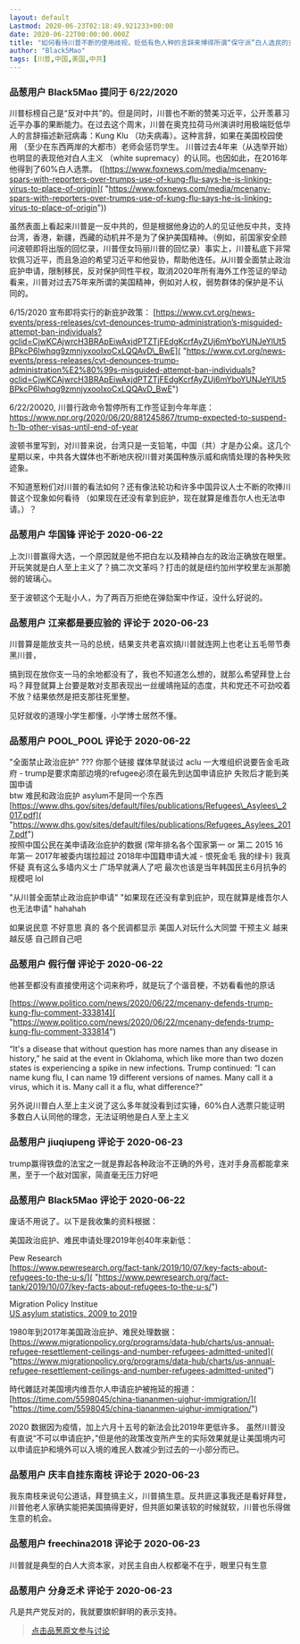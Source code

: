 ```yaml
---
layout: default
Lastmod: 2020-06-23T02:18:49.921233+00:00
date: 2020-06-22T00:00:00.000Z
title: "如何看待川普不断的使用歧视，贬低有色人种的言辞来博得所谓“保守派”白人选民的支持？"
author: "Black5Mao"
tags: [川普,中国,美国,中共]
---
```



### 品葱用户 **Black5Mao** 提问于 6/22/2020
    
川普标榜自己是“反对中共”的。但是同时，川普也不断的赞美习近平，公开羡慕习近平办事的果断能力。在过去这个周末，川普在奥克拉荷马州演讲时用极端贬低华人的言辞描述新冠病毒：Kung Klu （功夫病毒）。这种言辞，如果在美国校园使用 （至少在东西两岸的大都市）老师会惩罚学生。 川普过去4年来（从选举开始）也明显的表现他对白人主义 （white supremacy）的认同。也因如此，在2016年他得到了60%白人选票。 ([https://www.foxnews.com/media/mcenany-spars-with-reporters-over-trumps-use-of-kung-flu-says-he-is-linking-virus-to-place-of-origin]( "https://www.foxnews.com/media/mcenany-spars-with-reporters-over-trumps-use-of-kung-flu-says-he-is-linking-virus-to-place-of-origin"))  
  
虽然表面上看起来川普是一反中共的，但是根据他身边的人的见证他反中共，支持台湾，香港，新疆，西藏的动机并不是为了保护美国精神。（例如，前国家安全顾问波顿即将出版的回忆录，川普侄女玛丽川普的回忆录）事实上，川普私底下非常钦佩习近平，而且急迫的希望习近平和他妥协，帮助他连任。从川普全面禁止政治庇护申请，限制移民，反对保护同性平权，取消2020年所有海外工作签证的举动看来，川普对过去75年来所谓的美国精神，例如对人权，弱势群体的保护是不认同的。  
  
6/15/2020 宣布即将实行的新庇护政策： [https://www.cvt.org/news-events/press-releases/cvt-denounces-trump-administration’s-misguided-attempt-ban-individuals?gclid=CjwKCAjwrcH3BRApEiwAxjdPTZTjFEdgKcrfAyZUj6mYboYUNJeYlUt5BPkcP6lwhqg9zmnjyxooIxoCxLQQAvD\_BwE]( "https://www.cvt.org/news-events/press-releases/cvt-denounces-trump-administration%E2%80%99s-misguided-attempt-ban-individuals?gclid=CjwKCAjwrcH3BRApEiwAxjdPTZTjFEdgKcrfAyZUj6mYboYUNJeYlUt5BPkcP6lwhqg9zmnjyxooIxoCxLQQAvD_BwE")  
  
6/22/20020, 川普行政命令暂停所有工作签证到今年年底：https://www.npr.org/2020/06/20/881245867/trump-expected-to-suspend-h-1b-other-visas-until-end-of-year  
  
波顿书里写到，对川普来说，台湾只是一支铅笔，中国（共）才是办公桌。这几个星期以来，中共各大媒体也不断地庆祝川普对美国种族示威和病情处理的各种失败迹象。  
  
不知道葱粉们对川普的看法如何？还有像法轮功和许多中国异议人士不断的吹捧川普这个现象如何看待 （如果现在还没有拿到庇护，现在就算是维吾尔人也无法申请。）？
    
                

### 品葱用户 **华国锋** 评论于 2020-06-22
        
上次川普赢得大选，一个原因就是他不把白左以及精神白左的政治正确放在眼里。开玩笑就是白人至上主义了？搞二次文革吗？打击的就是纽约加州学校里左派那脆弱的玻璃心。  
  
至于波顿这个无耻小人，为了两百万拒绝在弹劾案中作证，没什么好说的。
        
                

### 品葱用户 **江来都是要应验的** 评论于 2020-06-23
        
川普算是能放支共一马的总统，结果支共老喜欢搞川普就连网上也老让五毛带节奏黑川普，  
  
  
搞到现在放你支一马的余地都没有了，我也不知道怎么想的，就那么希望拜登上台吗？拜登就算上台要是敢对支那表现出一丝缓靖拖延的态度，共和党还不可劲咬着不放？结果依然是把支那往死里整。  
  
见好就收的道理小学生都懂，小学博士居然不懂。
        
                

### 品葱用户 **POOL_POOL** 评论于 2020-06-22
        
"全面禁止政治庇护" ??? 你那个链接 媒体早就谈过 aclu 一大堆组织说要告金毛政府 - trump是要求南部边境的refugee必须在最先到达国申请庇护 失败后才能到美国申请  
btw 难民和政治庇护 asylum不是同一个东西  
[https://www.dhs.gov/sites/default/files/publications/Refugees\_Asylees\_2017.pdf]( "https://www.dhs.gov/sites/default/files/publications/Refugees_Asylees_2017.pdf")  
按照中国公民在美申请政治庇护的数据 (常年排名各个国家第一 or 第二 2015 16年第一 2017年被委内瑞拉超过 2018年中国籍申请大减 - 恨死金毛 我的绿卡) 我真怀疑 真有这么多墙内义士 广场早就满人了吧 最次也该是当年韩国民主6月抗争的规模吧 lol  
  
"从川普全面禁止政治庇护申请" "如果现在还没有拿到庇护，现在就算是维吾尔人也无法申请" hahahah  
  
如果说民意 不好意思 真的 各个民调都显示 美国人对玩什么大同盟 干预主义 越来越反感 自己顾自己吧
        
                

### 品葱用户 **假行僧** 评论于 2020-06-22
        
他甚至都没有直接使用这个词来称呼，就是玩了个谐音梗，不妨看看他的原话  
  
[https://www.politico.com/news/2020/06/22/mcenany-defends-trump-kung-flu-comment-333814]( "https://www.politico.com/news/2020/06/22/mcenany-defends-trump-kung-flu-comment-333814")  
  
“It's a disease that without question has more names than any disease in history,” he said at the event in Oklahoma, which like more than two dozen states is experiencing a spike in new infections. Trump continued: “I can name kung flu, I can name 19 different versions of names. Many call it a virus, which it is. Many call it a flu, what difference?”  
  
另外说川普白人至上主义说了这么多年就没看到过实锤，60%白人选票只能证明多数白人认同他的理念，无法证明他是白人至上主义
        
                

### 品葱用户 **jiuqiupeng** 评论于 2020-06-23
        
trump赢得铁盘的法宝之一就是靠起各种政治不正确的外号，连对手身高都能拿来黑，至于一个敌对国家，简直毫无压力好吧
        
                

### 品葱用户 **Black5Mao** 评论于 2020-06-22
        
废话不用说了。以下是我收集的资料根据：  
  
美国政治庇护、难民申请处理2019年创40年来新低：  
  
Pew Research  
[https://www.pewresearch.org/fact-tank/2019/10/07/key-facts-about-refugees-to-the-u-s/]( "https://www.pewresearch.org/fact-tank/2019/10/07/key-facts-about-refugees-to-the-u-s/")  
  
Migration Policy Institue  
[US asylum statistics, 2009 to 2019]( "https://i.imgur.com/M8JD77t.png")  
  
1980年到2017年美国政治庇护、难民处理数据：  
[https://www.migrationpolicy.org/programs/data-hub/charts/us-annual-refugee-resettlement-ceilings-and-number-refugees-admitted-united]( "https://www.migrationpolicy.org/programs/data-hub/charts/us-annual-refugee-resettlement-ceilings-and-number-refugees-admitted-united")  
  
時代雜誌对美国境内维吾尔人申请庇护被拖延的报道：  
[https://time.com/5598045/china-tiananmen-uighur-immigration/]( "https://time.com/5598045/china-tiananmen-uighur-immigration/")  
  
2020 数据因为疫情，加上六月十五号的新法会比2019年更低许多。 虽然川普没有直说“不可以申请庇护，”但是他的政策改变所产生的实际效果就是让美国境内可以申请庇护和境外可以入境的难民人数减少到过去的一小部分而已。
        
                

### 品葱用户 **庆丰自挂东南枝** 评论于 2020-06-23
        
我东南枝来说句公道话，拜登搞主义，川普搞生意。反共匪这事我还是看好拜登，川普他老人家确实能把美国搞得更好，但共匪如果该软的时候就软，川普也乐得做生意的机会。
        
                

### 品葱用户 **freechina2018** 评论于 2020-06-23
        
川普就是典型的白人大资本家，对民主自由人权都毫不在乎，眼里只有生意
        
                

### 品葱用户 **分身乏术** 评论于 2020-06-23
        
凡是共产党反对的，我就要旗帜鲜明的表示支持。
        
                





> [点击品葱原文参与讨论](https://pincong.rocks/question/27617)

